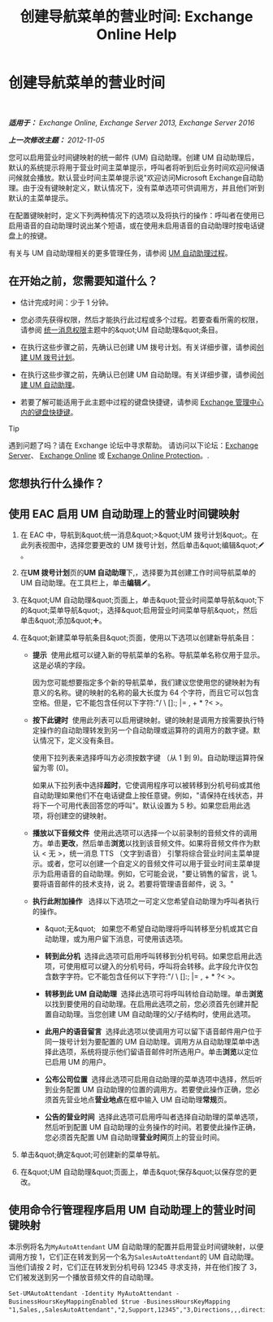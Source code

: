 ﻿---
title: '创建导航菜单的营业时间: Exchange Online Help'
TOCTitle: 创建导航菜单的营业时间
ms:assetid: f76472fd-aa1a-4cd8-8e26-cc674421d375
ms:mtpsurl: https://technet.microsoft.com/zh-cn/library/Bb232203(v=EXCHG.150)
ms:contentKeyID: 50491966
ms.date: 05/23/2018
mtps_version: v=EXCHG.150
ms.translationtype: MT
---

# 创建导航菜单的营业时间

 

_**适用于：** Exchange Online, Exchange Server 2013, Exchange Server 2016_

_**上一次修改主题：** 2012-11-05_

您可以启用营业时间键映射的统一邮件 (UM) 自动助理。创建 UM 自动助理后，默认的系统提示将用于营业时间主菜单提示，呼叫者将听到后业务时间欢迎问候语问候就会播放。默认营业时间主菜单提示说"欢迎访问Microsoft Exchange自动助理。由于没有键映射定义，默认情况下，没有菜单选项可供调用方，并且他们听到默认的主菜单提示。

在配置键映射时，定义下列两种情况下的选项以及将执行的操作：呼叫者在使用已启用语音的自动助理时说出某个短语，或在使用未启用语音的自动助理时按电话键盘上的按键。

有关与 UM 自动助理相关的更多管理任务，请参阅 [UM 自动助理过程](um-auto-attendant-procedures-exchange-2013-help.md)。

## 在开始之前，您需要知道什么？

  - 估计完成时间：少于 1 分钟。

  - 您必须先获得权限，然后才能执行此过程或多个过程。若要查看所需的权限，请参阅 [统一消息权限](unified-messaging-permissions-exchange-2013-help.md)主题中的\&quot;UM 自动助理\&quot;条目。

  - 在执行这些步骤之前，先确认已创建 UM 拨号计划。有关详细步骤，请参阅[创建 UM 拨号计划](create-a-um-dial-plan-exchange-2013-help.md)。

  - 在执行这些步骤之前，先确认已创建 UM 自动助理。有关详细步骤，请参阅[创建 UM 自动助理](create-a-um-auto-attendant-exchange-2013-help.md)。

  - 若要了解可能适用于此主题中过程的键盘快捷键，请参阅 [Exchange 管理中心内的键盘快捷键](keyboard-shortcuts-in-the-exchange-admin-center-exchange-online-protection-help.md)。

> [!TIP]  
> 遇到问题了吗？请在 Exchange 论坛中寻求帮助。 请访问以下论坛：<a href="https://go.microsoft.com/fwlink/p/?linkid=60612">Exchange Server</a>、 <a href="https://go.microsoft.com/fwlink/p/?linkid=267542">Exchange Online</a> 或 <a href="https://go.microsoft.com/fwlink/p/?linkid=285351">Exchange Online Protection</a>。.


## 您想执行什么操作？

## 使用 EAC 启用 UM 自动助理上的营业时间键映射

1.  在 EAC 中，导航到\&quot;统一消息\&quot;\>\&quot;UM 拨号计划\&quot;。在此列表视图中，选择您要更改的 UM 拨号计划，然后单击\&quot;编辑\&quot;![编辑图标](images/Bb124582.6f53ccb2-1f13-4c02-bea0-30690e6ea71d(EXCHG.150).gif "编辑图标")。

2.  在**UM 拨号计划**页的**UM 自动助理**下,，选择要为其创建工作时间导航菜单的 UM 自动助理。在工具栏上，单击**编辑**![编辑图标](images/Bb124582.6f53ccb2-1f13-4c02-bea0-30690e6ea71d(EXCHG.150).gif "编辑图标")。

3.  在\&quot;UM 自动助理\&quot;页面上，单击\&quot;营业时间菜单导航\&quot;下的\&quot;菜单导航\&quot;，选择\&quot;启用营业时间菜单导航\&quot;，然后单击\&quot;添加\&quot;![添加图标](images/JJ218640.c1e75329-d6d7-4073-a27d-498590bbb558(EXCHG.150).gif "添加图标")。

4.  在\&quot;新建菜单导航条目\&quot;页面，使用以下选项以创建新导航条目：
    
      - **提示**  使用此框可以键入新的导航菜单的名称。导航菜单名称仅用于显示。这是必填的字段。
        
        因为您可能想要指定多个新的导航菜单，我们建议您使用您的键映射为有意义的名称。键的映射的名称的最大长度为 64 个字符，而且它可以包含空格。但是，它不能包含任何以下字符:"/ \\ \[\]:; |= , + \* ?\< \>。
    
      - **按下此键时**  使用此列表可以启用键映射。键的映射是调用方按需要执行特定操作的自动助理转发到另一个自动助理或运算符的调用方的数字键。默认情况下，定义没有条目。
        
        使用下拉列表来选择呼叫方必须按数字键 （从 1 到 9)。自动助理运算符保留为零 (0)。
        
        如果从下拉列表中选择**超时**，它使调用程序可以被转移到分机号码或其他自动助理如果他们不在电话键盘上按任意键。例如，"请保持在线状态，并将下一个可用代表回答您的呼叫"。默认设置为 5 秒。如果您启用此选项，将创建空的键映射。
    
      - **播放以下音频文件**  使用此选项可以选择一个以前录制的音频文件的调用方。单击**更改**，然后单击**浏览**以找到该音频文件。如果将音频文件作为默认 \< 无 \>，统一消息 TTS （文字到语音） 引擎将综合营业时间主菜单提示。或者，您可以创建一个自定义的音频文件可以用于营业时间主菜单提示为启用语音的自动助理。例如，它可能会说，"要让销售的留言，说 1。要将语音邮件的技术支持，说 2。若要将管理语音邮件，说 3。"
    
      - **执行此附加操作**   选择以下选项之一可定义您希望自动助理为呼叫者执行的操作。
        
          - \&quot;无\&quot;   如果您不希望自动助理将呼叫转移至分机或其它自动助理，或为用户留下消息，可使用该选项。
        
          - **转到此分机**  选择此选项可启用呼叫转移到分机号码。如果您启用此选项，可使用框可以键入的分机号码，呼叫将会转移。此字段允许仅包含数字字符。它不能包含任何以下字符:"/ \\ \[\]:; |= , + \* ?\< \>。
        
          - **转移到此 UM 自动助理**  选择此选项可将呼叫转给自动助理。单击**浏览**以找到要使用的自动助理。在启用此选项之前，您必须首先创建并配置自动助理。当您创建 UM 自动助理的父/子结构时，使用此选项。
        
          - **此用户的语音留言**  选择此选项以使调用方可以留下语音邮件用户位于同一拨号计划为要配置的 UM 自动助理。调用方从自动助理菜单中选择此选项，系统将提示他们留语音邮件时所选用户。单击**浏览**以定位已启用 UM 的用户。
        
          - **公布公司位置**  选择此选项可启用自动助理的菜单选项中选择，然后听到业务配置 UM 自动助理的位置的调用方。若要使此操作正确，您必须首先营业地点**营业地点**在框中输入 UM 自动助理**常规**页。
        
          - **公告的营业时间**  选择此选项可启用呼叫者选择自动助理的菜单选项，然后听到配置 UM 自动助理的业务操作的时间。若要使此操作正确，您必须首先配置 UM 自动助理**营业时间**页上的营业时间。

5.  单击\&quot;确定\&quot;可创建新的菜单导航。

6.  在\&quot;UM 自动助理\&quot;页面上，单击\&quot;保存\&quot;以保存您的更改。

## 使用命令行管理程序启用 UM 自动助理上的营业时间键映射

本示例将名为`MyAutoAttendant` UM 自动助理的配置并启用营业时间键映射，以便调用方按 1，它们正在转发到另一个名为`SalesAutoAttendant`的 UM 自动助理。当他们请按 2 时，它们正在转发到分机号码 12345 寻求支持，并在他们按了 3，它们被发送到另一个播放音频文件的自动助理。

    Set-UMAutoAttendant -Identity MyAutoAttendant - BusinessHoursKeyMappingEnabled $true -BusinessHoursKeyMapping "1,Sales,,SalesAutoAttendant","2,Support,12345","3,Directions,,,directions.wav"

